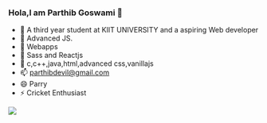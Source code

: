 ### Hola,I am Parthib Goswami  👋





- 🔭 A third year student at KIIT UNIVERSITY and a aspiring Web developer
- 🌱 Advanced JS.
- 👯 Webapps
- 🤔 Sass and Reactjs
- 💬 c,c++,java,html,advanced css,vanillajs
- 📫 parthibdevil@gmail.com
- 😄 Parry
- ⚡ Cricket Enthusiast

<img src="https://github-readme-stats.vercel.app/api?username=Parthib25&&show_icons=true&title_color=ffffff&icon_color=bb2acf&text_color=daf7dc&bg_color=151515">
